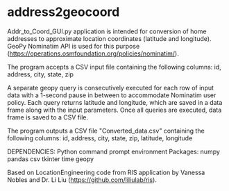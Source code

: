 # address2geocoord
Addr_to_Coord_GUI.py application is intended for conversion of home addresses to approximate location coordinates (latitude and longitude).
GeoPy Nominatim API is used for this purpose (https://operations.osmfoundation.org/policies/nominatim/).

The program accepts a CSV input file containing the following columns: 
	id, address, city, state, zip

A separate geopy query is consecutively executed for each row of input data with a 1-second pause in between to accommodate Nominatim user policy.
Each query returns latitude and longitude, which are saved in a data frame along with the input parameters.
Once all queries are executed, data frame is saved to a CSV file.

The program outputs a CSV file "Converted_data.csv" containing the following columns:
	id, address, city, state, zip, latitude, longitude

DEPENDENCIES:
Python command prompt environment
Packages:
	numpy
	pandas
	csv
	tkinter
	time
	geopy

 Based on LocationEngineering code from RIS application by Vanessa Nobles and Dr. Li Liu (https://github.com/liliulab/ris).
